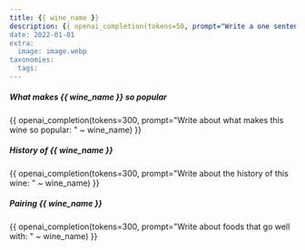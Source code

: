 ```yaml
---
title: {{ wine_name }}
description: {{ openai_completion(tokens=50, prompt="Write a one sentence description about: " ~ wine_name) }}
date: 2022-01-01
extra:
  image: image.webp
taxonomies:
  tags:
---
```


##### What makes {{ wine_name }} so popular

{{ openai_completion(tokens=300, prompt="Write about what makes this wine so popular: " ~ wine_name) }}

##### History of {{ wine_name }}

{{ openai_completion(tokens=300, prompt="Write about the history of this wine: " ~ wine_name) }}

##### Pairing {{ wine_name }}

{{ openai_completion(tokens=300, prompt="Write about foods that go well with: " ~ wine_name) }}